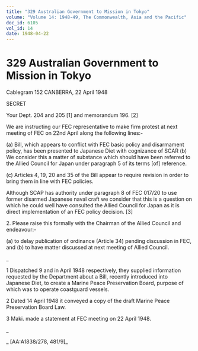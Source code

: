 ```yaml
---
title: "329 Australian Government to Mission in Tokyo"
volume: "Volume 14: 1948-49, The Commonwealth, Asia and the Pacific"
doc_id: 6105
vol_id: 14
date: 1948-04-22
---
```


# 329 Australian Government to Mission in Tokyo

Cablegram 152 CANBERRA, 22 April 1948

SECRET

Your Dept. 204 and 205 [1] and memorandum 196. [2]

We are instructing our FEC representative to make firm protest at next meeting of FEC on 22nd April along the following lines:-

(a) Bill, which appears to conflict with FEC basic policy and disarmament policy, has been presented to Japanese Diet with cognizance of SCAR (b) We consider this a matter of substance which should have been referred to the Allied Council for Japan under paragraph 5 of its terms [of] reference.

(c) Articles 4, 19, 20 and 35 of the Bill appear to require revision in order to bring them in line with FEC policies.

Although SCAP has authority under paragraph 8 of FEC 017/20 to use former disarmed Japanese naval craft we consider that this is a question on which he could well have consulted the Allied Council for Japan as it is direct implementation of an FEC policy decision. [3]

2\. Please raise this formally with the Chairman of the Allied Council and endeavour:-

(a) to delay publication of ordinance (Article 34) pending discussion in FEC, and (b) to have matter discussed at next meeting of Allied Council.

_

1 Dispatched 9 and in April 1948 respectively, they supplied information requested by the Department about a Bill, recently introduced into Japanese Diet, to create a Marine Peace Preservation Board, purpose of which was to operate coastguard vessels.

2 Dated 14 April 1948 it conveyed a copy of the draft Marine Peace Preservation Board Law.

3 Maki. made a statement at FEC meeting on 22 April 1948.

_

_ [AA:A1838/278, 481/9]_
